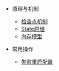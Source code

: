 - 原理与机制

  - [检查点机制](Flink/checkpoint.md)
  - [State原理](Flink/State原理.md)
  - [内存模型](Flink/内存模型.md)
  
- 常用操作

  - [失败重启配置](Flink/restart.md)